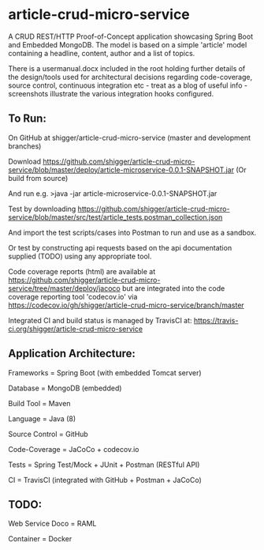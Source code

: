 # article-crud-micro-service

A CRUD REST/HTTP Proof-of-Concept application showcasing Spring Boot and Embedded MongoDB. The model is based on a 
simple 'article' model containing a headline, content, author and a list of topics.

There is a usermanual.docx included in the root holding further details of the design/tools used for architectural
decisions regarding code-coverage, source control, continuous integration etc - treat as a blog of useful info - 
screenshots illustrate the various integration hooks configured.

To Run:
------

On GitHub at shigger/article-crud-micro-service (master and development branches)

Download https://github.com/shigger/article-crud-micro-service/blob/master/deploy/article-microservice-0.0.1-SNAPSHOT.jar (Or build from source)

And run e.g. >java -jar article-microservice-0.0.1-SNAPSHOT.jar

Test by downloading https://github.com/shigger/article-crud-micro-service/blob/master/src/test/article_tests.postman_collection.json

And import the test scripts/cases into Postman to run and use as a sandbox.

Or test by constructing api requests based on the api documentation supplied (TODO) using any appropriate tool.

Code coverage reports (html) are available at https://github.com/shigger/article-crud-micro-service/tree/master/deploy/jacoco but are integrated into the code coverage reporting tool 'codecov.io' via https://codecov.io/gh/shigger/article-crud-micro-service/branch/master

Integrated CI and build status is managed by TravisCI at: https://travis-ci.org/shigger/article-crud-micro-service


Application Architecture:
------------------------

Frameworks = Spring Boot (with embedded Tomcat server)

Database = MongoDB (embedded)

Build Tool = Maven

Language = Java (8)

Source Control = GitHub

Code-Coverage = JaCoCo + codecov.io

Tests = Spring Test/Mock + JUnit + Postman (RESTful API)

CI = TravisCI (integrated with GitHub + Postman + JaCoCo)

TODO:
----

Web Service Doco = RAML

Container = Docker

